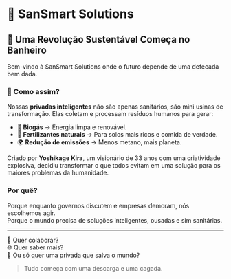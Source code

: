 # 💩 SanSmart Solutions

## 🌱 Uma Revolução Sustentável Começa no Banheiro

Bem-vindo à SanSmart Solutions onde o futuro depende de uma defecada bem dada.

### 🚽 Como assim?

Nossas **privadas inteligentes** não são apenas sanitários, são mini usinas de transformação. Elas coletam e processam resíduos humanos para gerar:

- 🔋 **Biogás** → Energia limpa e renovável.
- 🌾 **Fertilizantes naturais** → Para solos mais ricos e comida de verdade.
- 🌍 **Redução de emissões** → Menos metano, mais planeta.

Criado por **Yoshikage Kira**, um visionário de 33 anos com uma criatividade explosiva, decidiu transformar o que todos evitam em uma solução para os maiores problemas da humanidade.

### Por quê?

Porque enquanto governos discutem e empresas demoram, nós escolhemos agir.  
Porque o mundo precisa de soluções inteligentes, ousadas e sim sanitárias.

---

🧪 Quer colaborar?  
🌐 Quer saber mais?  
🚀 Ou só quer uma privada que salva o mundo?

> Tudo começa com uma descarga e uma cagada.
